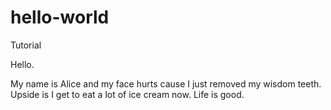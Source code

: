# hello-world
Tutorial

Hello.

My name is Alice and my face hurts cause I just removed my wisdom teeth.
Upside is I get to eat a lot of ice cream now.
Life is good.
